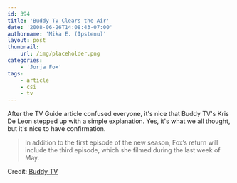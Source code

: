 ```yaml
---
id: 394
title: 'Buddy TV Clears the Air'
date: '2008-06-26T14:08:43-07:00'
authorname: 'Mika E. (Ipstenu)'
layout: post
thumbnail:
    url: /img/placeholder.png
categories:
    - 'Jorja Fox'
tags:
    - article
    - csi
    - tv
---
```


After the TV Guide article confused everyone, it's nice that Buddy TV's Kris De Leon stepped up with a simple explanation. Yes, it's what we all thought, but it's nice to have confirmation.

> In addition to the first episode of the new season, Fox’s return will include the third episode, which she filmed during the last week of May.

Credit: [Buddy TV](http://www.buddytv.com/articles/csi/jorja-foxs-heart-belongs-to-cs-20773.aspx)
